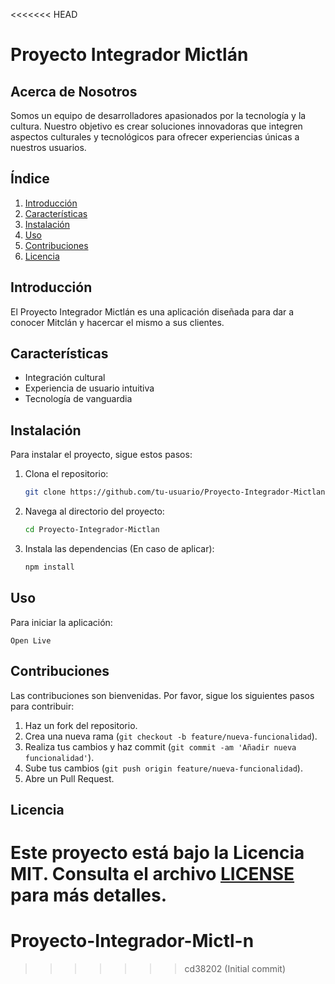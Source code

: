 <<<<<<< HEAD
# Proyecto Integrador Mictlán

## Acerca de Nosotros

Somos un equipo de desarrolladores apasionados por la tecnología y la cultura. Nuestro objetivo es crear soluciones innovadoras que integren aspectos culturales y tecnológicos para ofrecer experiencias únicas a nuestros usuarios.

## Índice

1. [Introducción](#introducción)
2. [Características](#características)
3. [Instalación](#instalación)
4. [Uso](#uso)
5. [Contribuciones](#contribuciones)
6. [Licencia](#licencia)

## Introducción

El Proyecto Integrador Mictlán es una aplicación diseñada para dar a conocer Mitclán y hacercar el mismo a sus clientes.

## Características

- Integración cultural
- Experiencia de usuario intuitiva
- Tecnología de vanguardia

## Instalación

Para instalar el proyecto, sigue estos pasos:

1. Clona el repositorio:
    ```bash
    git clone https://github.com/tu-usuario/Proyecto-Integrador-Mictlan.git
    ```
2. Navega al directorio del proyecto:
    ```bash
    cd Proyecto-Integrador-Mictlan
    ```
3. Instala las dependencias (En caso de aplicar):
    ```bash
    npm install
    ```

## Uso

Para iniciar la aplicación:
```vsCode
Open Live
```

## Contribuciones

Las contribuciones son bienvenidas. Por favor, sigue los siguientes pasos para contribuir:

1. Haz un fork del repositorio.
2. Crea una nueva rama (`git checkout -b feature/nueva-funcionalidad`).
3. Realiza tus cambios y haz commit (`git commit -am 'Añadir nueva funcionalidad'`).
4. Sube tus cambios (`git push origin feature/nueva-funcionalidad`).
5. Abre un Pull Request.

## Licencia

Este proyecto está bajo la Licencia MIT. Consulta el archivo [LICENSE](LICENSE) para más detalles.
=======
# Proyecto-Integrador-Mictl-n
>>>>>>> cd38202 (Initial commit)
